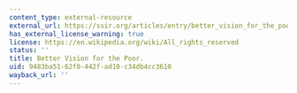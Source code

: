 ```yaml
---
content_type: external-resource
external_url: https://ssir.org/articles/entry/better_vision_for_the_poor
has_external_license_warning: true
license: https://en.wikipedia.org/wiki/All_rights_reserved
status: ''
title: Better Vision for the Poor.
uid: 9483ba51-62f0-442f-ad10-c34db4cc3610
wayback_url: ''
---
```

